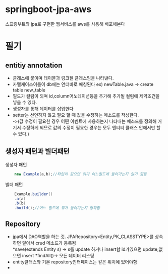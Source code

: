# springboot-jpa-aws
스프링부트와 jpa로 구현한 웹서비스를 aws를 사용해 배포해본다
# 필기
## entitiy annotation
* 클래스에 붙이며 테이블과 링크될 클래스임을 나타낸다.
* 카멜케이스이름이 db에는 언더바로 매칭된다 ex) newTable.java -> create table new_table
* 필드가 컬럼이 되며 id,column어노테이션등을 추가해 추가될 컬럼에 제약조건을 넣을 수 있다.
* 생성자를 통해 데이터를 삽입한다
* setter는 선언하지 않고 필요 할 때 값을 수정하는 메소드를 작성한다.  
->(값 수정이 필요한 경우 어떤 이벤트에 사용하는지 나타내는 메소드를 정의해 거기서 수정하게 되므로 값의 수정이 필요한 경우는 모두 엔티티 클래스 안에서만 할 수 있다.)  

## 생성자 패턴과 빌더패턴
생성자 패턴
```java
    new Example(a,b);//타입이 같으면 뭐가 어느필드에 들어가는지 알기 힘듬
```
빌더 패턴
```java
    Example.builder()
    .a(a)
    .b(b)
    .build();//어느 필드에 뭐가 들어가는지 명확함
```
## Repository
* jpa에서 DAO역할을 하는 것. JPARepository<Entity,PK_CLASSTYPE>를 상속하면 알아서 crud 메소드가 등록됨  
    *save(extends Entity s) -> s를 update 하거나 insert함 id가있으면 update,없으면 insert
    *findAll()-> 모든 데이터 리스팅
* entity클래스와 기본 repository인터페이스는 같은 위치에 있어야함
* 
